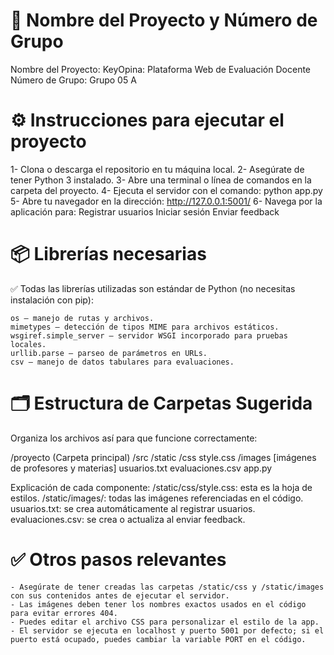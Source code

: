 # 📌 Nombre del Proyecto y Número de Grupo
Nombre del Proyecto: KeyOpina: Plataforma Web de Evaluación Docente
Número de Grupo: Grupo 05 A

# ⚙️ Instrucciones para ejecutar el proyecto
1- Clona o descarga el repositorio en tu máquina local.
2- Asegúrate de tener Python 3 instalado.
3- Abre una terminal o línea de comandos en la carpeta del proyecto.
4- Ejecuta el servidor con el comando:
    python app.py
5- Abre tu navegador en la dirección:
    http://127.0.0.1:5001/
6- Navega por la aplicación para:
    Registrar usuarios
    Iniciar sesión
    Enviar feedback

# 📦 Librerías necesarias
✅ Todas las librerías utilizadas son estándar de Python (no necesitas instalación con pip):

    os – manejo de rutas y archivos.
    mimetypes – detección de tipos MIME para archivos estáticos.
    wsgiref.simple_server – servidor WSGI incorporado para pruebas locales.
    urllib.parse – parseo de parámetros en URLs.
    csv – manejo de datos tabulares para evaluaciones.

# 🗂️ Estructura de Carpetas Sugerida
Organiza los archivos así para que funcione correctamente:

/proyecto (Carpeta principal)
    /src
        /static
            /css
                style.css
            /images
                [imágenes de profesores y materias]
        usuarios.txt
        evaluaciones.csv
        app.py


Explicación de cada componente: 
/static/css/style.css: esta es la hoja de estilos. 
/static/images/: todas las imágenes referenciadas en el código.
usuarios.txt: se crea automáticamente al registrar usuarios.
evaluaciones.csv: se crea o actualiza al enviar feedback.

# ✅ Otros pasos relevantes
    - Asegúrate de tener creadas las carpetas /static/css y /static/images con sus contenidos antes de ejecutar el servidor.
    - Las imágenes deben tener los nombres exactos usados en el código para evitar errores 404.
    - Puedes editar el archivo CSS para personalizar el estilo de la app.
    - El servidor se ejecuta en localhost y puerto 5001 por defecto; si el puerto está ocupado, puedes cambiar la variable PORT en el código.

